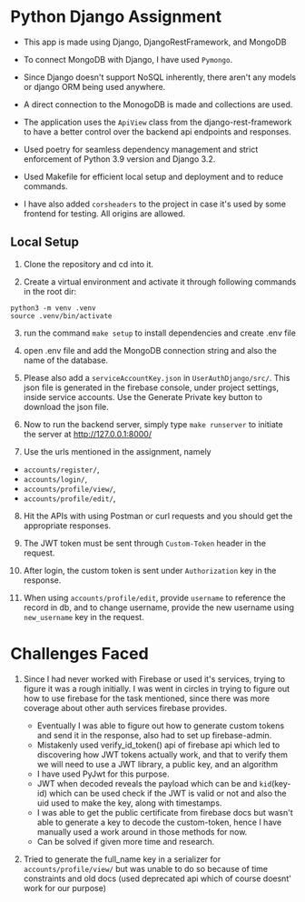 # Python Django Assignment

- This app is made using Django, DjangoRestFramework, and MongoDB

- To connect MongoDB with Django, I have used `Pymongo`.

- Since Django doesn't support NoSQL inherently, there aren't any models or django ORM being used anywhere.

- A direct connection to the MonogoDB is made and collections are used.

- The application uses the `ApiView` class from the django-rest-framework to have a better control over the backend api endpoints and responses.

- Used poetry for seamless dependency management and strict enforcement of Python 3.9 version and Django 3.2.

- Used Makefile for efficient local setup and deployment and to reduce commands.

- I have also added `corsheaders` to the project in case it's used by some frontend for testing. All origins are allowed.
## Local Setup

1) Clone the repository and cd into it.

2) Create a virtual environment and activate it through following commands in the root dir:
```
python3 -m venv .venv
source .venv/bin/activate
```
3) run the command `make setup` to install dependencies and create .env file

4) open .env file and add the MongoDB connection string and also the name of the database.

5) Please also add a `serviceAccountKey.json` in `UserAuthDjango/src/`. This json file is generated in the firebase console, under project settings, inside service accounts. Use the Generate Private key button to download the json file.

6) Now to run the backend server, simply type `make runserver` to initiate the server at http://127.0.0.1:8000/

7) Use the urls mentioned in the assignment, namely
 - `accounts/register/`,
 - `accounts/login/`,
 - `accounts/profile/view/`,
 - `accounts/profile/edit/`,

 8) Hit the APIs with using Postman or curl requests and you should get the appropriate responses.

 9) The JWT token must be sent through `Custom-Token` header in the request.

 10) After login, the custom token is sent under `Authorization` key in the response.

 11) When using `accounts/profile/edit`, provide `username` to reference the record in db, and to change username, provide the new username using `new_username` key in the request.


# Challenges Faced

1) Since I had never worked with Firebase or used it's services, trying to figure it was a rough initially. I was went in circles in trying to figure out how to use firebase for the task mentioned, since there was more coverage about other auth services firebase provides.

    - Eventually I was able to figure out how to generate custom tokens and send it in the response, also had to set up firebase-admin.
    - Mistakenly used verify_id_token() api of firebase api which led to discovering how JWT tokens actually work, and that to verify them we will need to use a JWT library, a public key, and an algorithm
    - I have used PyJwt for this purpose.
    - JWT when decoded reveals the payload which can be and `kid`(key-id) which can be used check if the JWT is valid or not and also the uid used to make the key, along with timestamps.
    - I was able to get the public certificate from firebase docs but wasn't able to generate a key to decode the custom-token, hence I have manually used a work around in those methods for now.
    - Can be solved if given more time and research.

2) Tried to generate the full_name key in a serializer for `accounts/profile/view/` but was unable to do so because of time constraints and old docs (used deprecated api which of course doesnt' work for our purpose)

